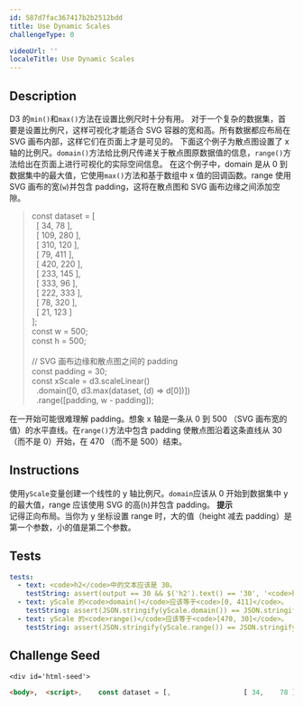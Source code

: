 ```yaml
---
id: 587d7fac367417b2b2512bdd
title: Use Dynamic Scales
challengeType: 0

videoUrl: ''
localeTitle: Use Dynamic Scales
---
```


## Description
<section id='description'>
D3 的<code>min()</code>和<code>max()</code>方法在设置比例尺时十分有用。
对于一个复杂的数据集，首要是设置比例尺，这样可视化才能适合 SVG 容器的宽和高。所有数据都应布局在 SVG 画布内部，这样它们在页面上才是可见的。
下面这个例子为散点图设置了 x 轴的比例尺。<code>domain()</code>方法给比例尺传递关于散点图原数据值的信息，<code>range()</code>方法给出在页面上进行可视化的实际空间信息。
在这个例子中，domain 是从 0 到数据集中的最大值，它使用<code>max()</code>方法和基于数组中 x 值的回调函数。range 使用 SVG 画布的宽(<code>w</code>)并包含 padding，这将在散点图和 SVG 画布边缘之间添加空隙。
<blockquote>const dataset = [<br>&nbsp;&nbsp;[ 34,    78 ],<br>&nbsp;&nbsp;[ 109,   280 ],<br>&nbsp;&nbsp;[ 310,   120 ],<br>&nbsp;&nbsp;[ 79,    411 ],<br>&nbsp;&nbsp;[ 420,   220 ],<br>&nbsp;&nbsp;[ 233,   145 ],<br>&nbsp;&nbsp;[ 333,   96 ],<br>&nbsp;&nbsp;[ 222,   333 ],<br>&nbsp;&nbsp;[ 78,    320 ],<br>&nbsp;&nbsp;[ 21,    123 ]<br>];<br>const w = 500;<br>const h = 500;<br><br>// SVG 画布边缘和散点图之间的 padding<br>const padding = 30;<br>const xScale = d3.scaleLinear()<br>&nbsp;&nbsp;.domain([0, d3.max(dataset, (d) => d[0])])<br>&nbsp;&nbsp;.range([padding, w - padding]);</blockquote>
在一开始可能很难理解 padding。想象 x 轴是一条从 0 到 500 （SVG 画布宽的值）的水平直线。在<code>range()</code>方法中包含 padding 使散点图沿着这条直线从 30 （而不是 0）开始，在 470 （而不是 500）结束。
</section>

## Instructions
<section id='instructions'>
使用<code>yScale</code>变量创建一个线性的 y 轴比例尺。<code>domain</code>应该从 0 开始到数据集中 y 的最大值，range 应该使用 SVG 的高(<code>h</code>)并包含 padding。
<strong>提示</strong><br>记得正向布局。当你为 y 坐标设置 range 时，大的值（height 减去 padding）是第一个参数，小的值是第二个参数。
</section>

## Tests
<section id='tests'>

```yml
tests:
  - text: <code>h2</code>中的文本应该是 30。
    testString: assert(output == 30 && $('h2').text() == '30', '<code>h2</code>中的文本应该是 30。');
  - text: yScale 的<code>domain()</code>应该等于<code>[0, 411]</code>。
    testString: assert(JSON.stringify(yScale.domain()) == JSON.stringify([0, 411]), 'yScale 的<code>domain()</code>应该等于<code>[0, 411]</code>。');
  - text: yScale 的<code>range()</code>应该等于<code>[470, 30]</code>。
    testString: assert(JSON.stringify(yScale.range()) == JSON.stringify([470, 30]), 'yScale 的<code>range()</code>应该等于<code>[470, 30]</code>。');

```

</section>

## Challenge Seed
<section id='challengeSeed'>

    <div id='html-seed'>
```html
<body>,  <script>,    const dataset = [,                  [ 34,    78 ],,                  [ 109,   280 ],,                  [ 310,   120 ],,                  [ 79,    411 ],,                  [ 420,   220 ],,                  [ 233,   145 ],,                  [ 333,   96 ],,                  [ 222,   333 ],,                  [ 78,    320 ],,                  [ 21,    123 ],                ];,    ,    const w = 500;,    const h = 500;,    ,    // SVG 画布边缘和图形之间的padding,    const padding = 30;,    ,    // 创建 x 和 y 的比例尺,    ,    const xScale = d3.scaleLinear(),                    .domain([0, d3.max(dataset, (d) => d[0])]),                    .range([padding, w - padding]);,    ,    // 在下面添加你的代码,    ,    const yScale = undefined;,                     ,                     ,    // 在上面添加你的代码,    ,    const output = yScale(411); // 返回 30,    d3.select("body"),      .append("h2"),      .text(output),  </script>,</body>
```





</div>





</section>

              